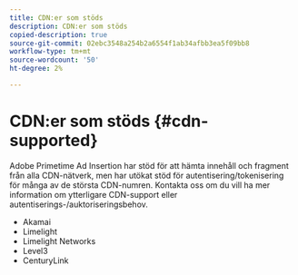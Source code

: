 ```yaml
---
title: CDN:er som stöds
description: CDN:er som stöds
copied-description: true
source-git-commit: 02ebc3548a254b2a6554f1ab34afbb3ea5f09bb8
workflow-type: tm+mt
source-wordcount: '50'
ht-degree: 2%

---
```


# CDN:er som stöds {#cdn-supported}

Adobe Primetime Ad Insertion har stöd för att hämta innehåll och fragment från alla CDN-nätverk, men har utökat stöd för autentisering/tokenisering för många av de största CDN-numren.  Kontakta oss om du vill ha mer information om ytterligare CDN-support eller autentiserings-/auktoriseringsbehov.

* Akamai
* Limelight
* Limelight Networks
* Level3
* CenturyLink
